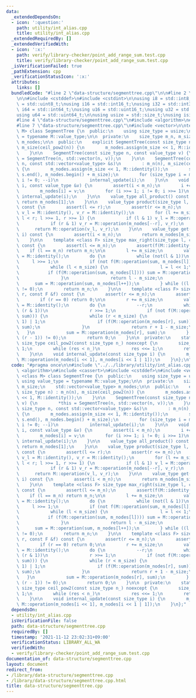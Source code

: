 ```yaml
---
data:
  _extendedDependsOn:
  - icon: ':question:'
    path: utility/int_alias.cpp
    title: utility/int_alias.cpp
  _extendedRequiredBy: []
  _extendedVerifiedWith:
  - icon: ':x:'
    path: verify/library-checker/point_add_range_sum.test.cpp
    title: verify/library-checker/point_add_range_sum.test.cpp
  _isVerificationFailed: true
  _pathExtension: cpp
  _verificationStatusIcon: ':x:'
  attributes:
    links: []
  bundledCode: "#line 2 \"data-structure/segmenttree.cpp\"\n\n#line 2 \"utility/int_alias.cpp\"\
    \n\n#include <cstddef>\n#include <cstdint>\n\nusing i8 = std::int8_t;\nusing u8\
    \ = std::uint8_t;\nusing i16 = std::int16_t;\nusing i32 = std::int32_t;\nusing\
    \ i64 = std::int64_t;\nusing u16 = std::uint16_t;\nusing u32 = std::uint32_t;\n\
    using u64 = std::uint64_t;\n\nusing usize = std::size_t;\nusing isize = std::ptrdiff_t;\n\
    #line 4 \"data-structure/segmenttree.cpp\"\n#include <algorithm>\n#include <cassert>\n\
    #line 7 \"data-structure/segmenttree.cpp\"\n#include <vector>\n\ntemplate <class\
    \ M> class SegmentTree {\n  public:\n    using size_type = usize;\n    using value_type\
    \ = typename M::value_type;\n\n  private:\n    size_type m_n, m_size;\n    std::vector<value_type>\
    \ m_nodes;\n\n  public:\n    explicit SegmentTree(const size_type n) : m_n(n),\
    \ m_size(ceil_pow2(n)) {\n        m_nodes.assign(m_size << 1, M::identity());\n\
    \    }\n\n    SegmentTree(const size_type n, const value_type v) {\n        *this\
    \ = SegmentTree(n, std::vector(n, v));\n    }\n\n    SegmentTree(const size_type\
    \ n, const std::vector<value_type> &s)\n        : m_n(n), m_size(ceil_pow2(n))\
    \ {\n        m_nodes.assign(m_size << 1, M::identity());\n        std::copy(s.begin(),\
    \ s.end(), m_nodes.begin() + m_size);\n        for (size_type i = m_size - 1;\
    \ i != 0; --i)\n            internal_update(i);\n    }\n\n    void set(size_type\
    \ i, const value_type &v) {\n        assert(i < m_n);\n        i += m_size;\n\
    \        m_nodes[i] = v;\n        for (i >>= 1; i != 0; i >>= 1)\n           \
    \ internal_update(i);\n    }\n\n    value_type all_product() const {\n       \
    \ return m_nodes[1];\n    }\n\n    value_type product(size_type l, size_type r)\
    \ const {\n        assert(l <= r);\n        assert(r <= m_n);\n        value_type\
    \ v_l = M::identity(), v_r = M::identity();\n        for (l += m_size, r += m_size;\
    \ l < r; l >>= 1, r >>= 1) {\n            if (l & 1) v_l = M::operation(v_l, m_nodes[l++]);\n\
    \            if (r & 1) v_r = M::operation(m_nodes[--r], v_r);\n        }\n  \
    \      return M::operation(v_l, v_r);\n    }\n\n    value_type get(const size_type\
    \ i) const {\n        assert(i < m_n);\n        return m_nodes[m_size + i];\n\
    \    }\n\n    template <class F> size_type max_right(size_type l, const F &f)\
    \ const {\n        assert(l <= m_n);\n        assert(f(M::identity()));\n    \
    \    if (l == m_n) return m_n;\n\n        l += m_size;\n        value_type sum\
    \ = M::identity();\n        do {\n            while (not(l & 1))\n           \
    \     l >>= 1;\n            if (not f(M::operation(sum, m_nodes[l]))) {\n    \
    \            while (l < m_size) {\n                    l = l << 1;\n         \
    \           if (f(M::operation(sum, m_nodes[l]))) sum = M::operation(sum, m_nodes[l++]);\n\
    \                }\n                return l - m_size;\n            }\n      \
    \      sum = M::operation(sum, m_nodes[l++]);\n        } while ((l & (l - 1))\
    \ != 0);\n        return m_n;\n    }\n\n    template <class F> size_type min_left(size_type\
    \ r, const F &f) const {\n        assert(r <= m_n);\n        assert(f(M::identity()));\n\
    \        if (r == 0) return 0;\n\n        r += m_size;\n        value_type sum\
    \ = M::identity();\n        do {\n            --r;\n            while (r > 1 and\
    \ (r & 1))\n                r >>= 1;\n            if (not f(M::operation(m_nodes[r],\
    \ sum))) {\n                while (r < m_size) {\n                    r = (r <<\
    \ 1) | 1;\n                    if (f(M::operation(m_nodes[r], sum))) sum = M::operation(m_nodes[r--],\
    \ sum);\n                }\n                return r + 1 - m_size;\n         \
    \   }\n            sum = M::operation(m_nodes[r], sum);\n        } while ((r &\
    \ (r - 1)) != 0);\n        return 0;\n    }\n\n  private:\n    static constexpr\
    \ size_type ceil_pow2(const size_type n_) noexcept {\n        size_type res =\
    \ 1;\n        while (res < n_)\n            res <<= 1;\n        return res;\n\
    \    }\n\n    void internal_update(const size_type i) {\n        m_nodes[i] =\
    \ M::operation(m_nodes[i << 1], m_nodes[i << 1 | 1]);\n    }\n};\n"
  code: "#pragma once\n\n#include \"../../library/utility/int_alias.cpp\"\n#include\
    \ <algorithm>\n#include <cassert>\n#include <cstddef>\n#include <vector>\n\ntemplate\
    \ <class M> class SegmentTree {\n  public:\n    using size_type = usize;\n   \
    \ using value_type = typename M::value_type;\n\n  private:\n    size_type m_n,\
    \ m_size;\n    std::vector<value_type> m_nodes;\n\n  public:\n    explicit SegmentTree(const\
    \ size_type n) : m_n(n), m_size(ceil_pow2(n)) {\n        m_nodes.assign(m_size\
    \ << 1, M::identity());\n    }\n\n    SegmentTree(const size_type n, const value_type\
    \ v) {\n        *this = SegmentTree(n, std::vector(n, v));\n    }\n\n    SegmentTree(const\
    \ size_type n, const std::vector<value_type> &s)\n        : m_n(n), m_size(ceil_pow2(n))\
    \ {\n        m_nodes.assign(m_size << 1, M::identity());\n        std::copy(s.begin(),\
    \ s.end(), m_nodes.begin() + m_size);\n        for (size_type i = m_size - 1;\
    \ i != 0; --i)\n            internal_update(i);\n    }\n\n    void set(size_type\
    \ i, const value_type &v) {\n        assert(i < m_n);\n        i += m_size;\n\
    \        m_nodes[i] = v;\n        for (i >>= 1; i != 0; i >>= 1)\n           \
    \ internal_update(i);\n    }\n\n    value_type all_product() const {\n       \
    \ return m_nodes[1];\n    }\n\n    value_type product(size_type l, size_type r)\
    \ const {\n        assert(l <= r);\n        assert(r <= m_n);\n        value_type\
    \ v_l = M::identity(), v_r = M::identity();\n        for (l += m_size, r += m_size;\
    \ l < r; l >>= 1, r >>= 1) {\n            if (l & 1) v_l = M::operation(v_l, m_nodes[l++]);\n\
    \            if (r & 1) v_r = M::operation(m_nodes[--r], v_r);\n        }\n  \
    \      return M::operation(v_l, v_r);\n    }\n\n    value_type get(const size_type\
    \ i) const {\n        assert(i < m_n);\n        return m_nodes[m_size + i];\n\
    \    }\n\n    template <class F> size_type max_right(size_type l, const F &f)\
    \ const {\n        assert(l <= m_n);\n        assert(f(M::identity()));\n    \
    \    if (l == m_n) return m_n;\n\n        l += m_size;\n        value_type sum\
    \ = M::identity();\n        do {\n            while (not(l & 1))\n           \
    \     l >>= 1;\n            if (not f(M::operation(sum, m_nodes[l]))) {\n    \
    \            while (l < m_size) {\n                    l = l << 1;\n         \
    \           if (f(M::operation(sum, m_nodes[l]))) sum = M::operation(sum, m_nodes[l++]);\n\
    \                }\n                return l - m_size;\n            }\n      \
    \      sum = M::operation(sum, m_nodes[l++]);\n        } while ((l & (l - 1))\
    \ != 0);\n        return m_n;\n    }\n\n    template <class F> size_type min_left(size_type\
    \ r, const F &f) const {\n        assert(r <= m_n);\n        assert(f(M::identity()));\n\
    \        if (r == 0) return 0;\n\n        r += m_size;\n        value_type sum\
    \ = M::identity();\n        do {\n            --r;\n            while (r > 1 and\
    \ (r & 1))\n                r >>= 1;\n            if (not f(M::operation(m_nodes[r],\
    \ sum))) {\n                while (r < m_size) {\n                    r = (r <<\
    \ 1) | 1;\n                    if (f(M::operation(m_nodes[r], sum))) sum = M::operation(m_nodes[r--],\
    \ sum);\n                }\n                return r + 1 - m_size;\n         \
    \   }\n            sum = M::operation(m_nodes[r], sum);\n        } while ((r &\
    \ (r - 1)) != 0);\n        return 0;\n    }\n\n  private:\n    static constexpr\
    \ size_type ceil_pow2(const size_type n_) noexcept {\n        size_type res =\
    \ 1;\n        while (res < n_)\n            res <<= 1;\n        return res;\n\
    \    }\n\n    void internal_update(const size_type i) {\n        m_nodes[i] =\
    \ M::operation(m_nodes[i << 1], m_nodes[i << 1 | 1]);\n    }\n};"
  dependsOn:
  - utility/int_alias.cpp
  isVerificationFile: false
  path: data-structure/segmenttree.cpp
  requiredBy: []
  timestamp: '2021-11-12 23:02:31+09:00'
  verificationStatus: LIBRARY_ALL_WA
  verifiedWith:
  - verify/library-checker/point_add_range_sum.test.cpp
documentation_of: data-structure/segmenttree.cpp
layout: document
redirect_from:
- /library/data-structure/segmenttree.cpp
- /library/data-structure/segmenttree.cpp.html
title: data-structure/segmenttree.cpp
---
```

